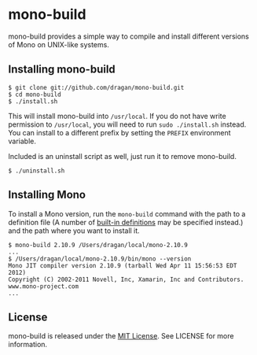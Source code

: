 # mono-build

mono-build provides a simple way to compile and install different versions of Mono on UNIX-like systems.

## Installing mono-build

    $ git clone git://github.com/dragan/mono-build.git
    $ cd mono-build
    $ ./install.sh

This will install mono-build into `/usr/local`. If you do not have write permission to `/usr/local`, you will need to run `sudo ./install.sh` instead. You can install to a different prefix by setting the `PREFIX` environment variable.

Included is an uninstall script as well, just run it to remove mono-build.

    $ ./uninstall.sh

## Installing Mono

To install a Mono version, run the `mono-build` command with the path to a definition file (A number of [built-in definitions](https://github.com/dragan/mono-build/tree/master/share/mono-build) may be specified instead.) and the path where you want to install it.

    $ mono-build 2.10.9 /Users/dragan/local/mono-2.10.9
    ...
    $ /Users/dragan/local/mono-2.10.9/bin/mono --version
    Mono JIT compiler version 2.10.9 (tarball Wed Apr 11 15:56:53 EDT 2012)
    Copyright (C) 2002-2011 Novell, Inc, Xamarin, Inc and Contributors. www.mono-project.com
    ...

## License
mono-build is released under the [MIT License][mit-license]. See LICENSE for more information.

[mit-license]: http://www.opensource.org/licenses/mit-license.php